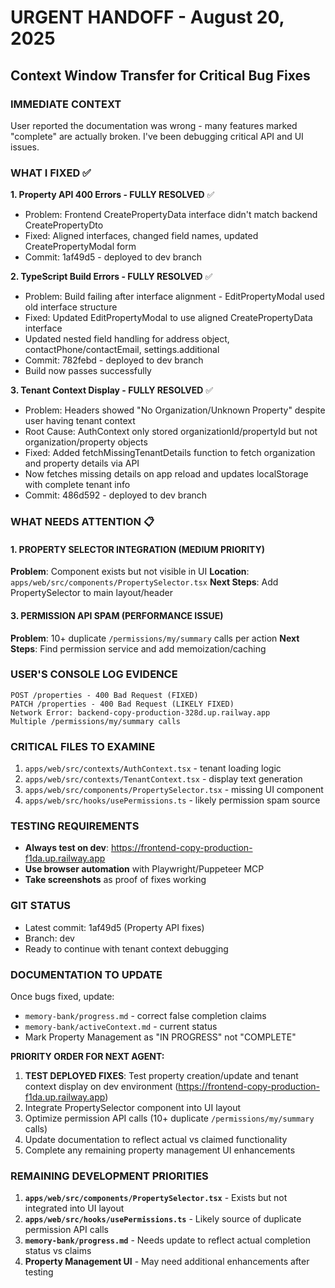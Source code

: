 # URGENT HANDOFF - August 20, 2025
## Context Window Transfer for Critical Bug Fixes

### IMMEDIATE CONTEXT
User reported the documentation was wrong - many features marked "complete" are actually broken. I've been debugging critical API and UI issues.

### WHAT I FIXED ✅

**1. Property API 400 Errors - FULLY RESOLVED** ✅
- Problem: Frontend CreatePropertyData interface didn't match backend CreatePropertyDto
- Fixed: Aligned interfaces, changed field names, updated CreatePropertyModal form
- Commit: 1af49d5 - deployed to dev branch

**2. TypeScript Build Errors - FULLY RESOLVED** ✅  
- Problem: Build failing after interface alignment - EditPropertyModal used old interface structure
- Fixed: Updated EditPropertyModal to use aligned CreatePropertyData interface
- Updated nested field handling for address object, contactPhone/contactEmail, settings.additional
- Commit: 782febd - deployed to dev branch
- Build now passes successfully

**3. Tenant Context Display - FULLY RESOLVED** ✅
- Problem: Headers showed "No Organization/Unknown Property" despite user having tenant context
- Root Cause: AuthContext only stored organizationId/propertyId but not organization/property objects
- Fixed: Added fetchMissingTenantDetails function to fetch organization and property details via API
- Now fetches missing details on app reload and updates localStorage with complete tenant info  
- Commit: 486d592 - deployed to dev branch

### WHAT NEEDS ATTENTION 📋

#### 1. PROPERTY SELECTOR INTEGRATION (MEDIUM PRIORITY)  
**Problem**: Component exists but not visible in UI
**Location**: `apps/web/src/components/PropertySelector.tsx`
**Next Steps**: Add PropertySelector to main layout/header

#### 3. PERMISSION API SPAM (PERFORMANCE ISSUE)
**Problem**: 10+ duplicate `/permissions/my/summary` calls per action
**Next Steps**: Find permission service and add memoization/caching

### USER'S CONSOLE LOG EVIDENCE
```
POST /properties - 400 Bad Request (FIXED)
PATCH /properties - 400 Bad Request (LIKELY FIXED) 
Network Error: backend-copy-production-328d.up.railway.app
Multiple /permissions/my/summary calls
```

### CRITICAL FILES TO EXAMINE
1. `apps/web/src/contexts/AuthContext.tsx` - tenant loading logic
2. `apps/web/src/contexts/TenantContext.tsx` - display text generation  
3. `apps/web/src/components/PropertySelector.tsx` - missing UI component
4. `apps/web/src/hooks/usePermissions.ts` - likely permission spam source

### TESTING REQUIREMENTS
- **Always test on dev**: https://frontend-copy-production-f1da.up.railway.app
- **Use browser automation** with Playwright/Puppeteer MCP
- **Take screenshots** as proof of fixes working

### GIT STATUS
- Latest commit: 1af49d5 (Property API fixes)
- Branch: dev
- Ready to continue with tenant context debugging

### DOCUMENTATION TO UPDATE
Once bugs fixed, update:
- `memory-bank/progress.md` - correct false completion claims
- `memory-bank/activeContext.md` - current status
- Mark Property Management as "IN PROGRESS" not "COMPLETE"

**PRIORITY ORDER FOR NEXT AGENT:**
1. **TEST DEPLOYED FIXES**: Test property creation/update and tenant context display on dev environment (https://frontend-copy-production-f1da.up.railway.app)
2. Integrate PropertySelector component into UI layout  
3. Optimize permission API calls (10+ duplicate `/permissions/my/summary` calls)
4. Update documentation to reflect actual vs claimed functionality
5. Complete any remaining property management UI enhancements

### REMAINING DEVELOPMENT PRIORITIES
1. **`apps/web/src/components/PropertySelector.tsx`** - Exists but not integrated into UI layout
2. **`apps/web/src/hooks/usePermissions.ts`** - Likely source of duplicate permission API calls  
3. **`memory-bank/progress.md`** - Needs update to reflect actual completion status vs claims
4. **Property Management UI** - May need additional enhancements after testing